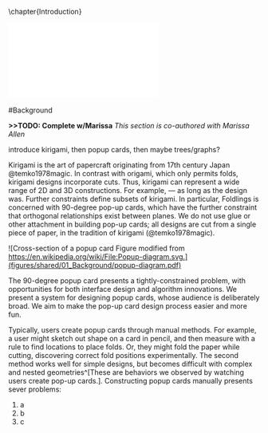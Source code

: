 \chapter{Introduction}

![A complex design created with our software.](figures/shared/01_Background/complexFoldlings.pdf)

#Background

**>>TODO: Complete w/Marissa**
_This section is co-authored with Marissa Allen_

introduce kirigami, then popup cards, then maybe trees/graphs?

Kirigami is the art of papercraft originating from 17th century Japan @temko1978magic.  In contrast with origami, which only permits folds, kirigami designs incorporate cuts.  Thus, kirigami can represent a wide range of 2D and 3D constructions.  For example,  — as long as the design was.  Further constraints define subsets of kirigami.    In particular, Foldlings is concerned with 90-degree pop-up cards, which have the further constraint that orthogonal relationships exist between planes.  We do not use glue or other attachment in building pop-up cards; all designs are cut from a single piece of paper, in the tradition of kirigami (@temko1978magic).

![Cross-section of a popup card Figure modified from https://en.wikipedia.org/wiki/File:Popup-diagram.svg.](figures/shared/01_Background/popup-diagram.pdf)

The 90-degree popup card presents a tightly-constrained problem, with opportunities for both interface design and algorithm innovations. We present a system for designing popup cards, whose audience is deliberately broad.   We aim to make the pop-up card design process easier and more fun.

Typically, users create popup cards through manual methods.  For example, a user might sketch out shape on a card in pencil, and then measure with a rule to find locations to place folds.  Or, they might fold the paper while cutting, discovering correct fold positions experimentally.  The second method works well for simple designs, but becomes difficult with complex and nested geometries^[These are behaviors we observed by watching users create pop-up cards.].  Constructing popup cards manually presents sever problems:

1. a
2. b
3. c





